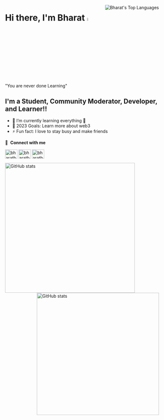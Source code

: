 
<a href="https://github.com/bharatbhusal/github-readme-stats"><img align="right" alt="Bharat's Top Languages" src="https://github-readme-stats.vercel.app/api/top-langs/?username=bharatbhusal&langs_count=10&count_private=true&layout=compact&theme=react&border=5493F7&bg_color=0D1117" /></a>
# Hi there, I'm Bharat <img src="https://media.giphy.com/media/hvRJCLFzcasrR4ia7z/giphy.gif" width="5%"></a>
"You are never done Learning"
## I'm a Student, Community Moderator, Developer, and Learner!!

- 🌱 I’m currently learning everything 🤣
- 🥅 2023 Goals: Learn more about web3
- ⚡ Fun fact: I love to stay busy and make friends


🔗 &nbsp;**Connect with me**
<p align="left">
<a href="https://twitter.com/bharatbhusal02"><img align="center" src="https://raw.githubusercontent.com/rahuldkjain/github-profile-readme-generator/master/src/images/icons/Social/twitter.svg" alt="bharatbhusal02" height="30" width="40" /></a>
<a href="https://linkedin.com/in/bharatbhusal" ><img align="center" src="https://raw.githubusercontent.com/rahuldkjain/github-profile-readme-generator/master/src/images/icons/Social/linked-in-alt.svg" alt="bharatbhusal" height="30" width="40" /></a>
<a href="https://instagram.com/bharatbhusal"><img align="center" src="https://raw.githubusercontent.com/rahuldkjain/github-profile-readme-generator/master/src/images/icons/Social/instagram.svg" alt="bharatbhusal" height="30" width="40" /></a>
<p/>
  
<img src="https://github-readme-streak-stats.herokuapp.com?user=bharatbhusal&theme=react&date_format=M%20j%5B%2C%20Y%5D&background=0D1116&fire=2945AE&border=5493F7&ring=5493F7&currStreakLabel=5493F7" width=425px alt="GitHub stats"/>

<img align="right" src="https://github-readme-stats.vercel.app/api?username=bharatbhusal&theme=react&date_format=M%20j%5B%2C%20Y%5D&background=0D1117&fire=2945AE&border=5493F7&ring=5493F7&currStreakLabel=5493F7" width=400px alt="GitHub stats"/>

